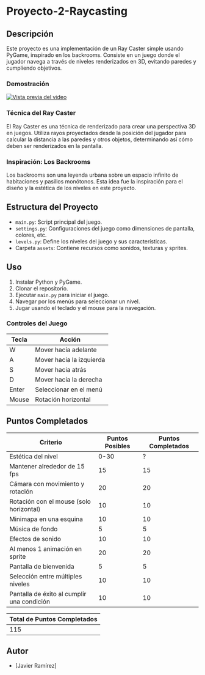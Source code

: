 # Proyecto-2-Raycasting

## Descripción
Este proyecto es una implementación de un Ray Caster simple usando PyGame, inspirado en los backrooms. Consiste en un juego donde el jugador navega a través de niveles renderizados en 3D, evitando paredes y cumpliendo objetivos.

### Demostración
[![Vista previa del video](https://i9.ytimg.com/vi/AcjAaBYKXDg/mqdefault.jpg?sqp=CMynj6sG-oaymwEmCMACELQB8quKqQMa8AEB-AH-CYAC0AWKAgwIABABGH8gEygTMA8=&rs=AOn4CLCyOjN2pKbvNb_U3SHQSI8r4OBJ4A)](https://youtu.be/AcjAaBYKXDg)

### Técnica del Ray Caster
El Ray Caster es una técnica de renderizado para crear una perspectiva 3D en juegos. Utiliza rayos proyectados desde la posición del jugador para calcular la distancia a las paredes y otros objetos, determinando así cómo deben ser renderizados en la pantalla.

### Inspiración: Los Backrooms
Los backrooms son una leyenda urbana sobre un espacio infinito de habitaciones y pasillos monótonos. Esta idea fue la inspiración para el diseño y la estética de los niveles en este proyecto.

## Estructura del Proyecto
- `main.py`: Script principal del juego.
- `settings.py`: Configuraciones del juego como dimensiones de pantalla, colores, etc.
- `levels.py`: Define los niveles del juego y sus características.
- Carpeta `assets`: Contiene recursos como sonidos, texturas y sprites.

## Uso
1. Instalar Python y PyGame.
2. Clonar el repositorio.
3. Ejecutar `main.py` para iniciar el juego.
4. Navegar por los menús para seleccionar un nivel.
5. Jugar usando el teclado y el mouse para la navegación.

### Controles del Juego
| Tecla | Acción                    |
|-------|---------------------------|
| W     | Mover hacia adelante      |
| A     | Mover hacia la izquierda  |
| S     | Mover hacia atrás         |
| D     | Mover hacia la derecha    |
| Enter | Seleccionar en el menú    |
| Mouse | Rotación horizontal       |

## Puntos Completados
| Criterio                                        | Puntos Posibles | Puntos Completados|
|-------------------------------------------------|-----------------|-------------------|
| Estética del nivel                              | 0-30            | ?                 |
| Mantener alrededor de 15 fps                    | 15              | 15                |
| Cámara con movimiento y rotación                | 20              | 20                |
| Rotación con el mouse (solo horizontal)         | 10              | 10                | 
| Minimapa en una esquina                         | 10              | 10                |
| Música de fondo                                 | 5               | 5                 |
| Efectos de sonido                               | 10              | 10                |
| Al menos 1 animación en sprite                  | 20              | 20                |
| Pantalla de bienvenida                          | 5               | 5                 |
| Selección entre múltiples niveles               | 10              | 10                |
| Pantalla de éxito al cumplir una condición      | 10              | 10                |

| Total de Puntos Completados |
|-----------------------------|
| 115                         |

## Autor
- [Javier Ramírez]
